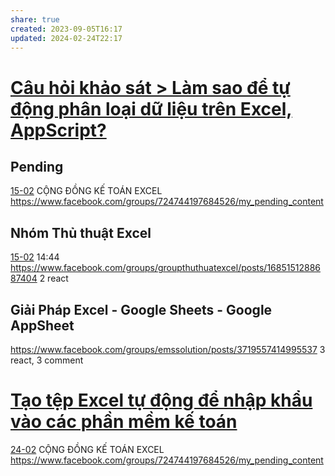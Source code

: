 ```yaml
---
share: true
created: 2023-09-05T16:17
updated: 2024-02-24T22:17
---
```

# [Câu hỏi khảo sát > Làm sao để tự động phân loại dữ liệu trên Excel, AppScript?](C%C3%A2u%20h%E1%BB%8Fi%20kh%E1%BA%A3o%20s%C3%A1t.md#Làm%20sao%20để%20tự%20động%20phân%20loại%20dữ%20liệu%20trên%20Excel,%20AppScript?)

## Pending
[15-02](15-02.md) CỘNG ĐỒNG KẾ TOÁN EXCEL https://www.facebook.com/groups/724744197684526/my_pending_content
## Nhóm Thủ thuật Excel
[15-02](15-02.md) 14:44 https://www.facebook.com/groups/groupthuthuatexcel/posts/1685151288687404 
2 react
## Giải Pháp Excel - Google Sheets - Google AppSheet 
https://www.facebook.com/groups/emssolution/posts/3719557414995537
3 react, 3 comment 

# [Tạo tệp Excel tự động để nhập khẩu vào các phần mềm kế toán](T%E1%BA%A1o%20t%E1%BB%87p%20Excel%20t%E1%BB%B1%20%C4%91%E1%BB%99ng%20%C4%91%E1%BB%83%20nh%E1%BA%ADp%20kh%E1%BA%A9u%20v%C3%A0o%20c%C3%A1c%20ph%E1%BA%A7n%20m%E1%BB%81m%20k%E1%BA%BF%20to%C3%A1n.md)
[24-02](24-02.md) CỘNG ĐỒNG KẾ TOÁN EXCEL https://www.facebook.com/groups/724744197684526/my_pending_content
